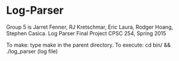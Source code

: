 # Log-Parser

Group 5 is Jarret Fenner, RJ Kretschmar, Eric Laura, Rodger Hoang, Stephen Casica.
Log Parser Final Project
CPSC 254, Spring 2015

To make: type make in the parent directory.
To execute: cd bin/ && ./log\_parser (log file)
